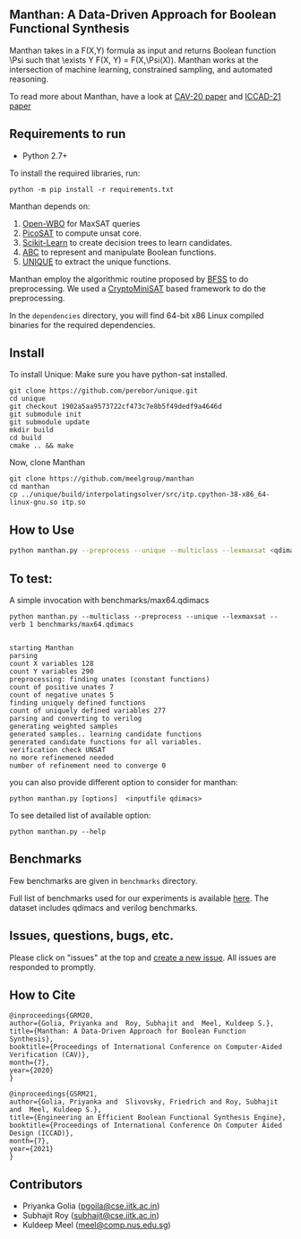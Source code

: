 ## Manthan: A Data-Driven Approach for Boolean Functional Synthesis
Manthan takes in a F(X,Y) formula as input and returns Boolean function \Psi such that \exists Y F(X, Y) = F(X,\Psi(X)). Manthan works at the intersection of machine learning, constrained sampling, and automated reasoning. 

To read more about Manthan, have a look at [CAV-20 paper](https://priyanka-golia.github.io/publication/cav20-manthan/cav20-manthan.pdf) and [ICCAD-21 paper](https://arxiv.org/pdf/2108.05717.pdf)


## Requirements to run

* Python 2.7+

To install the required libraries, run:

```
python -m pip install -r requirements.txt
```
Manthan depends on: 
1. [Open-WBO](https://github.com/sbjoshi/Open-WBO-Inc)  for MaxSAT queries
2. [PicoSAT](http://fmv.jku.at/picosat/) to compute unsat core. 
3. [Scikit-Learn](https://scikit-learn.org/stable/modules/tree.html) to create decision trees to learn candidates.  
4. [ABC](https://github.com/berkeley-abc/abc) to represent and manipulate Boolean functions.
5. [UNIQUE](https://github.com/perebor/unique) to extract the unique functions.

Manthan employ the algorithmic routine proposed by [BFSS](https://github.com/Sumith1896/bfss) to do preprocessing. We used a [CryptoMiniSAT](https://github.com/msoos/cryptominisat) based framework to do the preprocessing.

In the `dependencies` directory, you will find 64-bit x86 Linux compiled binaries for the required dependencies.

## Install

To install Unique: Make sure you have python-sat installed.

```
git clone https://github.com/perebor/unique.git
cd unique
git checkout 1902a5aa9573722cf473c7e8b5f49dedf9a4646d
git submodule init
git submodule update
mkdir build
cd build
cmake .. && make

```

Now, clone Manthan

```
git clone https://github.com/meelgroup/manthan
cd manthan
cp ../unique/build/interpolatingsolver/src/itp.cpython-38-x86_64-linux-gnu.so itp.so
```
## How to Use

```bash
python manthan.py --preprocess --unique --multiclass --lexmaxsat <qdimacs input> 
```

## To test:

A simple invocation with benchmarks/max64.qdimacs

```
python manthan.py --multiclass --preprocess --unique --lexmaxsat --verb 1 benchmarks/max64.qdimacs

```

```

starting Manthan
parsing
count X variables 128
count Y variables 290
preprocessing: finding unates (constant functions)
count of positive unates 7
count of negative unates 5
finding uniquely defined functions
count of uniquely defined variables 277
parsing and converting to verilog
generating weighted samples
generated samples.. learning candidate functions
generated candidate functions for all variables.
verification check UNSAT
no more refinemened needed
number of refinement need to converge 0
```

you can also provide different option to consider for manthan:

```
python manthan.py [options]  <inputfile qdimacs> 
```
To see detailed list of available option:

```
python manthan.py --help
```


## Benchmarks
Few benchmarks are given in `benchmarks` directory. 

Full list of benchmarks used for our experiments is available [here](https://zenodo.org/record/3892859#.XuTB2XUzZhE). The dataset includes qdimacs and verilog benchmarks. 

## Issues, questions, bugs, etc.
Please click on "issues" at the top and [create a new issue](https://github.com/meelgroup/manthan/issues). All issues are responded to promptly.

## How to Cite
```
@inproceedings{GRM20,
author={Golia, Priyanka and  Roy, Subhajit and  Meel, Kuldeep S.},
title={Manthan: A Data-Driven Approach for Boolean Function Synthesis},
booktitle={Proceedings of International Conference on Computer-Aided Verification (CAV)},
month={7},
year={2020}
}

@inproceedings{GSRM21,
author={Golia, Priyanka and  Slivovsky, Friedrich and Roy, Subhajit and  Meel, Kuldeep S.},
title={Engineering an Efficient Boolean Functional Synthesis Engine},
booktitle={Proceedings of International Conference On Computer Aided Design (ICCAD)},
month={7},
year={2021}
}

```

## Contributors
* Priyanka Golia (pgoila@cse.iitk.ac.in)
* Subhajit Roy (subhajit@cse.iitk.ac.in)
* Kuldeep Meel (meel@comp.nus.edu.sg)


